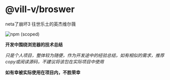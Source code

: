# @vill-v/broswer
neta了崩坏3 往世乐土的英杰维尔薇

![npm (scoped)](https://img.shields.io/npm/v/@vill-v/broswer?style=flat-square)

**开发中围绕浏览器的技术总结**

_只是个人项目，整体较为随便，作为开发途中的经验总结，如有相似的需求，推荐copy或阅读源码，不建议将该包在实际项目中使用_

**如有幸被实际使用在项目内，不胜荣幸**
